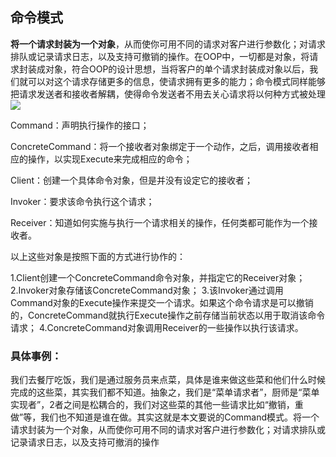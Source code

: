 ## 命令模式

**将一个请求封装为一个对象**，从而使你可用不同的请求对客户进行参数化；对请求排队或记录请求日志，以及支持可撤销的操作。在OOP中，一切都是对象，将请求封装成对象，符合OOP的设计思想，当将客户的单个请求封装成对象以后，我们就可以对这个请求存储更多的信息，使请求拥有更多的能力；命令模式同样能够把请求发送者和接收者解耦，使得命令发送者不用去关心请求将以何种方式被处理
<img src="https://images0.cnblogs.com/blog2015/631817/201504/171633521206876.png"/>

Command：声明执行操作的接口；

ConcreteCommand：将一个接收者对象绑定于一个动作，之后，调用接收者相应的操作，以实现Execute来完成相应的命令；

Client：创建一个具体命令对象，但是并没有设定它的接收者；

Invoker：要求该命令执行这个请求；

Receiver：知道如何实施与执行一个请求相关的操作，任何类都可能作为一个接收者。

以上这些对象是按照下面的方式进行协作的：

1.Client创建一个ConcreteCommand命令对象，并指定它的Receiver对象；
2.Invoker对象存储该ConcreteCommand对象；
3.该Invoker通过调用Command对象的Execute操作来提交一个请求。如果这个命令请求是可以撤销的，ConcreteCommand就执行Execute操作之前存储当前状态以用于取消该命令请求；
4.ConcreteCommand对象调用Receiver的一些操作以执行该请求。

### 具体事例：

我们去餐厅吃饭，我们是通过服务员来点菜，具体是谁来做这些菜和他们什么时候完成的这些菜，其实我们都不知道。抽象之，我们是“菜单请求者”，厨师是“菜单实现者”，2者之间是松耦合的，我们对这些菜的其他一些请求比如“撤销，重做”等，我们也不知道是谁在做。其实这就是本文要说的Command模式。将一个请求封装为一个对象，从而使你可用不同的请求对客户进行参数化；对请求排队或记录请求日志，以及支持可撤消的操作